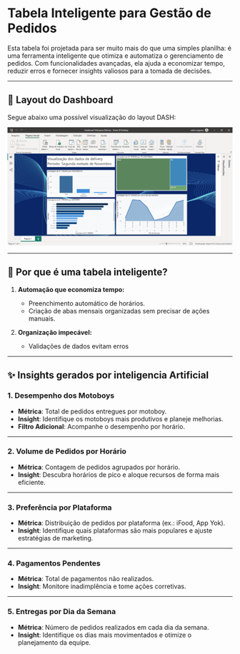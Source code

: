 # Tabela Inteligente para Gestão de Pedidos

Esta tabela foi projetada para ser muito mais do que uma simples planilha: é uma ferramenta inteligente que otimiza e automatiza o gerenciamento de pedidos. Com funcionalidades avançadas, ela ajuda a economizar tempo, reduzir erros e fornecer insights valiosos para a tomada de decisões.

---

## 🎨 Layout do Dashboard  

Segue abaixo uma possível visualização do layout DASH:

![DASH LAYOUT](DashBoard_Controle_Delivery.png)

---

## 🧠 **Por que é uma tabela inteligente?**

1. **Automação que economiza tempo:**
   - Preenchimento automático de horários.
   - Criação de abas mensais organizadas sem precisar de ações manuais.

2. **Organização impecável:**
   - Validações de dados evitam erros

---

## ✨ **Insights gerados por inteligencia Artificial**

### **1. Desempenho dos Motoboys**
- **Métrica**: Total de pedidos entregues por motoboy.
- **Insight**: Identifique os motoboys mais produtivos e planeje melhorias.
- **Filtro Adicional**: Acompanhe o desempenho por horário.

---

### **2. Volume de Pedidos por Horário**
- **Métrica**: Contagem de pedidos agrupados por horário.
- **Insight**: Descubra horários de pico e aloque recursos de forma mais eficiente.

---

### **3. Preferência por Plataforma**
- **Métrica**: Distribuição de pedidos por plataforma (ex.: iFood, App Yok).
- **Insight**: Identifique quais plataformas são mais populares e ajuste estratégias de marketing.

---

### **4. Pagamentos Pendentes**
- **Métrica**: Total de pagamentos não realizados.
- **Insight**: Monitore inadimplência e tome ações corretivas.

---

### **5. Entregas por Dia da Semana**
- **Métrica**: Número de pedidos realizados em cada dia da semana.
- **Insight**: Identifique os dias mais movimentados e otimize o planejamento da equipe.
